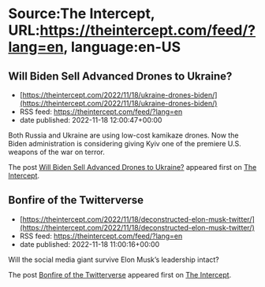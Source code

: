 # Source:The Intercept, URL:https://theintercept.com/feed/?lang=en, language:en-US

## Will Biden Sell Advanced Drones to Ukraine?
 - [https://theintercept.com/2022/11/18/ukraine-drones-biden/](https://theintercept.com/2022/11/18/ukraine-drones-biden/)
 - RSS feed: https://theintercept.com/feed/?lang=en
 - date published: 2022-11-18 12:00:47+00:00

<p>Both Russia and Ukraine are using low-cost kamikaze drones. Now the Biden administration is considering giving Kyiv one of the premiere U.S. weapons of the war on terror.</p>
<p>The post <a href="https://theintercept.com/2022/11/18/ukraine-drones-biden/" rel="nofollow">Will Biden Sell Advanced Drones to Ukraine?</a> appeared first on <a href="https://theintercept.com" rel="nofollow">The Intercept</a>.</p>

## Bonfire of the Twitterverse
 - [https://theintercept.com/2022/11/18/deconstructed-elon-musk-twitter/](https://theintercept.com/2022/11/18/deconstructed-elon-musk-twitter/)
 - RSS feed: https://theintercept.com/feed/?lang=en
 - date published: 2022-11-18 11:00:16+00:00

<p>Will the social media giant survive Elon Musk’s leadership intact?</p>
<p>The post <a href="https://theintercept.com/2022/11/18/deconstructed-elon-musk-twitter/" rel="nofollow">Bonfire of the Twitterverse</a> appeared first on <a href="https://theintercept.com" rel="nofollow">The Intercept</a>.</p>

